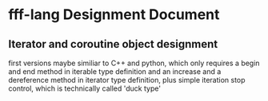 # fff-lang Designment Document

## Iterator and coroutine object designment

first versions maybe similiar to C++ and python, which only requires a begin and end method in iterable type definition and an increase and a dereference method in iterator type definition, plus simple iteration stop control, which is technically called 'duck type'
